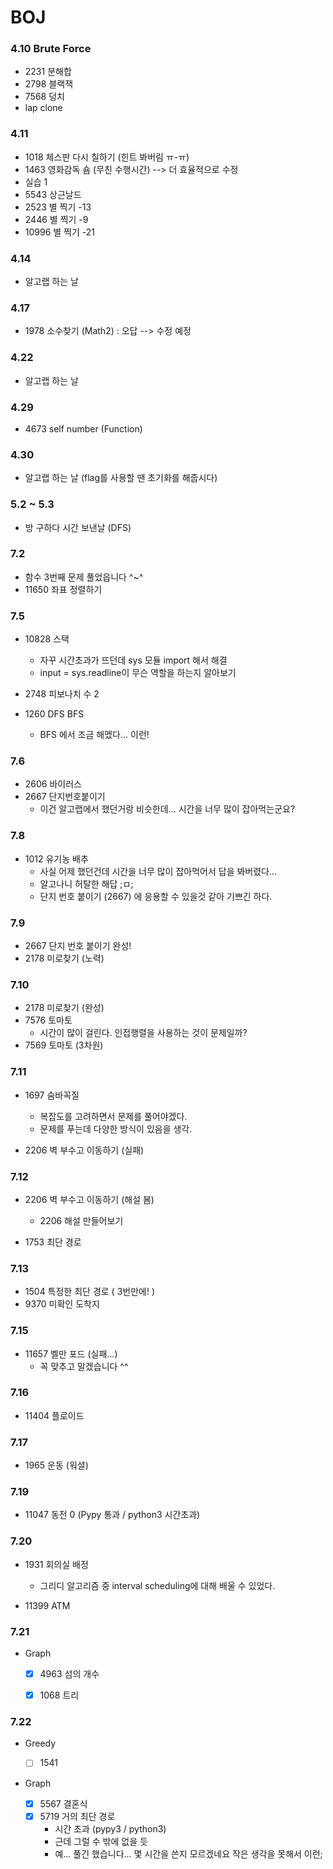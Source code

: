 # BOJ
### 4.10 Brute Force
 * 2231 분해합
 * 2798 블랙잭
 * 7568 덩치
 * lap clone


### 4.11
 * 1018 체스판 다시 칠하기 (힌트 봐버림 ㅠ-ㅠ)
 * 1463 영화감독 숌 (무친 수행시간) --> 더 효율적으로 수정
 * 실습 1
 * 5543 상근날드
 * 2523 별 찍기 -13
 * 2446 별 찍기 -9
 * 10996 별 찍기 -21


### 4.14 
 * 알고랩 하는 날


### 4.17 
 * 1978 소수찾기 (Math2) : 오답 --> 수정 예정 



### 4.22 
* 알고랩 하는 날



### 4.29 
* 4673 self number (Function)


### 4.30
* 알고랩 하는 날 (flag를 사용할 땐 초기화를 해줍시다)

### 5.2 ~ 5.3
* 방 구하다 시간 보낸날 (DFS)



### 7.2
* 함수 3번째 문제 풀었읍니다 ^~^
* 11650 좌표 정렬하기


### 7.5
* 10828 스택 
    * 자꾸 시간초과가 뜨던데 sys 모듈 import 해서 해결
    * input = sys.readline이 무슨 역할을 하는지 알아보기

* 2748 피보나치 수 2
* 1260 DFS BFS  
    * BFS 에서 조금 해멨다... 이런!
    

### 7.6
* 2606 바이러스
* 2667 단지번호붙이기
    * 이건 알고랩에서 했던거랑 비슷한데... 시간을 너무 많이 잡아먹는군요?
   

### 7.8
* 1012 유기농 배추
    * 사실 어제 했던건데 시간을 너무 많이 잡아먹어서 답을 봐버렸다...
    * 알고나니 허탈한 해답 ;ㅁ;    
    * 단지 번호 붙이기 (2667) 에 응용할 수 있을것 같아 기쁘긴 하다.
    
    
### 7.9
* 2667 단지 번호 붙이기 완성! 
* 2178 미로찾기 (노력)

### 7.10
* 2178 미로찾기 (완성)
* 7576 토마토 
    * 시간이 많이 걸린다. 인접행렬을 사용하는 것이 문제일까?
* 7569 토마토 (3차원)

    
### 7.11
* 1697 숨바꼭질
    * 복잡도를 고려하면서 문제를 풀어야겠다.
    * 문제를 푸는데 다양한 방식이 있음을 생각.
    
* 2206 벽 부수고 이동하기 (실패)

### 7.12
* 2206 벽 부수고 이동하기 (해설 봄)
    * 2206 해설 만들어보기

* 1753 최단 경로
    
### 7.13
* 1504 특정한 최단 경로 ( 3번만에! )
* 9370 미확인 도착지

### 7.15
* 11657 벨만 포드 (실패...)
    * 꼭 맞추고 말겠습니다 ^^


### 7.16
* 11404 플로이드


### 7.17
* 1965 운동 (워셜)

### 7.19

* 11047 동전 0 (Pypy 통과 / python3 시간초과)

### 7.20
* 1931 회의실 배정
    * 그리디 알고리즘 중 interval scheduling에 대해 배울 수 있었다.
    
* 11399 ATM 

### 7.21
- Graph
    -[x] 4963 섬의 개수
    -[x] 1068 트리
    
    
### 7.22
- Greedy 
    -[ ] 1541 
    
- Graph

    -[x] 5567 결혼식
    -[x] 5719 거의 최단 경로
        * 시간 초과 (pypy3 / python3)
        * 근데 그럴 수 밖에 없을 듯
        * 예... 풀긴 했습니다... 몇 시간을 쓴지 모르겠네요 작은 생각을 못해서 이런;
